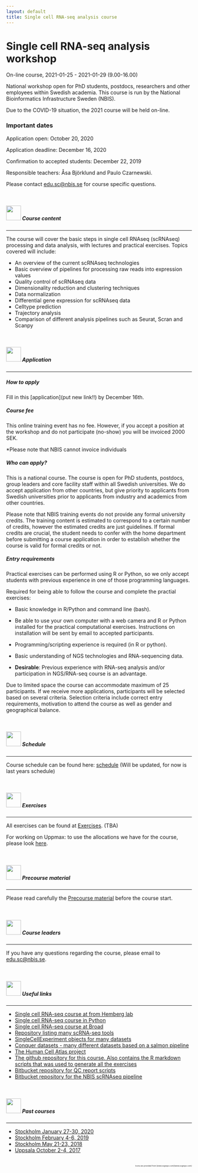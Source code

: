 ```yaml
---
layout: default
title: Single cell RNA-seq analysis course
---
```



# Single cell RNA-seq analysis workshop 

On-line course,  2021-01-25 - 2021-01-29 (9.00-16.00)

National workshop open for PhD students, postdocs, researchers and other employees within Swedish academia. This course is run by the National Bioinformatics Infrastructure Sweden (NBIS).

Due to the COVID-19 situation, the 2021 course will be held on-line. 


### Important dates

Application open: October 20, 2020

Application deadline: December 16, 2020

Confirmation to accepted students: December 22, 2019

Responsible teachers: Åsa Björklund and Paulo Czarnewski.

Please contact edu.sc@nbis.se for course specific questions.

<br/>

##### <img border="0" src="https://www.svgrepo.com/show/410/list.svg" width="40" height="40"> Course content
***

The course will cover the basic steps in single cell RNAseq (scRNAseq) processing and data analysis, with lectures and practical exercises. Topics covered will include:

* An overview of the current scRNAseq technologies
* Basic overview of pipelines for processing raw reads into expression values
* Quality control of scRNAseq data
* Dimensionality reduction and clustering techniques
* Data normalization
* Differential gene expression for scRNAseq data
* Celltype prediction
* Trajectory analysis
* Comparison of different analysis pipelines such as Seurat, Scran and Scanpy


<br/>

##### <img border="0" src="https://www.svgrepo.com/show/3874/contact-form.svg" width="40" height="40"> Application
***

##### How to apply

Fill in this [application](put new link!!) by December 16th.

##### Course fee

This online training event has no fee. However, if you accept a position at the workshop and do not participate (no-show) you will be invoiced 2000 SEK.

*Please note that NBIS cannot invoice individuals


##### Who can apply?

This is a national course. The course is open for PhD students, postdocs, group leaders and core facility staff within all Swedish universities. We do accept application from other countries, but give priority to applicants from Swedish universities prior to applicants from industry and academics from other countries.

Please note that NBIS training events do not provide any formal university credits. The training content is estimated to correspond to a certain number of credits, however the estimated credits are just guidelines. If formal credits are crucial, the student needs to confer with the home department before submitting a course application in order to establish whether the course is valid for formal credits or not.


##### Entry requirements

Practical exercises can be performed using R or Python, so we only accept students with previous experience in one of those programming languages.

Required for being able to follow the course and complete the practial exercises:

* Basic knowledge in R/Python and command line (bash).
* Be able to use your own computer with a web camera and R or Python installed for the practical computational exercises. Instructions on installation will be sent by email to accepted participants.
* Programming/scripting experience is required (in R or python).
* Basic understanding of NGS technologies and RNA-sequencing data.


* **Desirable**: Previous experience with RNA-seq analysis and/or participation in NGS/RNA-seq course is an advantage.

Due to limited space the course can accommodate maximum of 25 participants. If we receive more applications, participants will be selected based on several criteria. Selection criteria include correct entry requirements, motivation to attend the course as well as gender and geographical balance.

<br/>

##### <img border="0" src="https://www.svgrepo.com/show/158264/schedule.svg" width="40" height="40"> Schedule
***

Course schedule can be found here: [schedule](schedule.md) (Will be updated, for now is last years schedule)

<br/>

##### <img border="0" src="https://www.svgrepo.com/show/6672/exercise.svg" width="40" height="40"> Exercises
***

All exercises can be found at [Exercises](exercises.md). (TBA)

For working on Uppmax: to use the allocations we have for the course, please look [here](login.md).

<br/>

##### <img border="0" src="https://www.svgrepo.com/show/19652/maths-class-materials-cross-of-a-pencil-and-a-ruler.svg" width="40" height="40"> Precourse material
***

Please read carefully the [Precourse material](precourse.md) before the course start.

<br/>

##### <img border="0" src="https://www.svgrepo.com/show/38706/group-of-people.svg" width="40" height="40"> Course leaders
***

If you have any questions regarding the course, please email to edu.sc@nbis.se.

<br/>

##### <img border="0" src="https://www.svgrepo.com/show/19262/link.svg" width="40" height="40"> Useful links
***

* [Single cell RNA-seq course at from Hemberg lab](https://scrnaseq-course.cog.sanger.ac.uk/website/index.html)
* [Single cell RNA-seq course in Python](https://chanzuckerberg.github.io/scRNA-python-workshop/intro/about)
* [Single cell RNA-seq course at Broad](https://broadinstitute.github.io/2019_scWorkshop/)
* [Repository listing many scRNA-seq tools](https://github.com/seandavi/awesome-single-cell)
* [SingleCellExperiment objects for many datasets](https://hemberg-lab.github.io/scRNA.seq.datasets/)
* [Conquer datasets - many different datasets based on a salmon pipeline](http://imlspenticton.uzh.ch:3838/conquer/)
* [The Human Cell Atlas project](https://www.humancellatlas.org/)
* [The github repository for this course. Also contains the R markdown scripts that was used to generate all the exercises](https://github.com/NBISweden/workshop-scRNAseq)
* [Bitbucket repository for QC report scripts](https://bitbucket.org/asbj/qc-summary_scrnaseq)
* [Bitbucket repository for the NBIS scRNAseq pipeline](https://bitbucket.org/scilifelab-lts/lts-workflows-sm-scrnaseq)

<br/>

##### <img border="0" src="https://www.svgrepo.com/show/83468/navigation-history-interface-symbol-of-a-clock-with-an-arrow.svg" width="40" height="40"> Past courses
***

* [Stockholm January 27-30, 2020](https://nbisweden.github.io/workshop-archive/workshop-scRNAseq/2020-01-27/)
* [Stockholm February 4-6, 2019](https://nbisweden.github.io/workshop-archive/workshop-scRNAseq/2019-02-04/)
* [Stockholm May 21-23, 2018](https://nbisweden.github.io/workshop-archive/workshop-scRNAseq/2018-05-21/)
* [Uppsala October 2-4, 2017](https://scilifelab.github.io/courses/scrnaseq/1710/)

<br/>

<div style="text-align: right; font-size: 5px"> Icons are provided from [www.svgrepo.com](www.svgrepo.com) </div>
